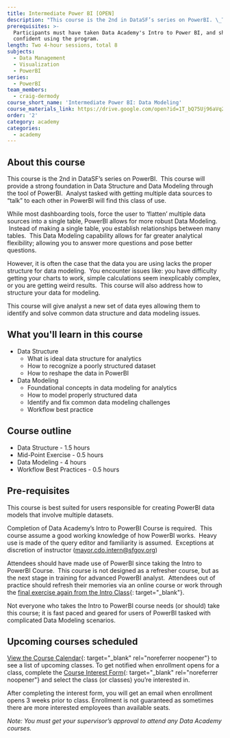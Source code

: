 ```yaml
---
title: Intermediate Power BI [OPEN]
description: "This course is the 2nd in DataSF’s series on PowerBI. \_This course will provide a strong foundation in Data Structure and Data Modeling through the tool of PowerBI. \_Analyst tasked with getting multiple data sources to talk to each other in PowerBI will find this class of use."
prerequisites: >-
  Participants must have taken Data Academy's Intro to Power BI, and should be
  confident using the program.
length: Two 4-hour sessions, total 8
subjects:
  - Data Management
  - Visualization
  - PowerBI
series:
  - PowerBI
team_members:
  - craig-dermody
course_short_name: 'Intermediate Power BI: Data Modeling'
course_materials_link: https://drive.google.com/open?id=1T_bQ75Uj96aVq27C00CrWLth5S2XzUXq
order: '2'
category: academy
categories:
  - academy
---
```

## About this course&nbsp;

This course is the 2nd in DataSF’s series on PowerBI. &nbsp;This course will provide a strong foundation in Data Structure and Data Modeling through the tool of PowerBI. &nbsp;Analyst tasked with getting multiple data sources to “talk” to each other in PowerBI will find this class of use.

While most dashboarding tools, force the user to ‘flatten’ multiple data sources into a single table, PowerBI allows for more robust Data Modeling. &nbsp;Instead of making a single table, you establish relationships between many tables.&nbsp; This Data Modeling capability allows for far greater analytical flexibility; allowing you to answer more questions and pose better questions.

However, it is often the case that the data you are using lacks the proper structure for data modeling. &nbsp;You encounter issues like: you have difficulty getting your charts to work, simple calculations seem inexplicably complex, or you are getting weird results. &nbsp;This course will also address how to structure your data for modeling.

This course will give analyst a new set of data eyes allowing them to identify and solve common data structure and data modeling issues.

## What you'll learn in this course

* Data Structure
  * What is ideal data structure for analytics
  * How to recognize a poorly structured dataset
  * How to reshape the data in PowerBI
* Data Modeling
  * Foundational concepts in data modeling for analytics
  * How to model properly structured data
  * Identify and fix common data modeling challenges
  * Workflow best practice

## Course outline

* Data Structure - 1.5 hours
* Mid-Point Exercise - 0.5 hours
* Data Modeling - 4 hours
* Workflow Best Practices - 0.5 hours

## Pre-requisites

This course is best suited for users responsible for creating PowerBI data models that involve multiple datasets. &nbsp;&nbsp;

Completion of Data Academy’s Intro to PowerBI Course is required. &nbsp;This course assume a good working knowledge of how PowerBI works.&nbsp; Heavy use is made of the query editor and familiarity is assumed. &nbsp;Exceptions at discretion of instructor (mayor.cdo.intern@sfgov.org)

Attendees should have made use of PowerBI since taking the Intro to PowerBI Course. &nbsp;This course is not designed as a refresher course, but as the next stage in training for advanced PowerBI analyst. &nbsp;Attendees out of practice should refresh their memories via an online course or work through the [final exercise again from the Intro Class](https://drive.google.com/drive/folders/1ot7J4lkhaoBR24dBhXbJbqs7wO5gJQpR){: target="_blank"}.

Not everyone who takes the Intro to PowerBI course needs (or should) take this course; it is fast paced and geared for users of PowerBI tasked with complicated Data Modeling scenarios.

## Upcoming courses scheduled

[View the Course Calendar](https://datasf.org/academy/calendar/){: target="_blank" rel="noreferrer noopener"}&nbsp;to see a list of upcoming classes. To get notified when enrollment opens for a class, complete the&nbsp;[Course Interest Form](https://docs.google.com/forms/d/e/1FAIpQLSdbubwh6VG_QXphYMfJ-YHGqACK5uhlbv6Qs1hdrLaiFnJQCA/viewform){: target="_blank" rel="noreferrer noopener"}&nbsp;and select the class (or classes) you’re interested in.

After completing the interest form, you will get an email when enrollment opens 3 weeks prior to class. Enrollment is not guaranteed as sometimes there are more interested employees than available seats.

*Note: You must get your supervisor’s approval to attend any Data Academy courses.*